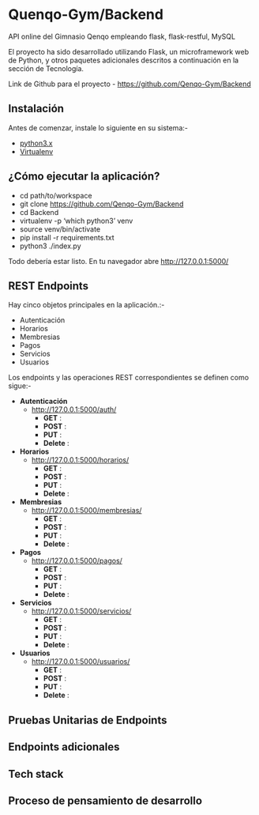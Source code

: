 Quenqo-Gym/Backend
==================

API online del Gimnasio Qenqo empleando flask, flask-restful, MySQL

El proyecto ha sido desarrollado utilizando Flask, un microframework web de Python, y otros paquetes adicionales descritos a continuación en la sección de Tecnología.

Link de Github para el proyecto - <https://github.com/Qenqo-Gym/Backend>


Instalación
------------

Antes de comenzar, instale lo siguiente en su sistema:-

-   [python3.x](http://www.python.org)
-   [Virtualenv](https://virtualenv.pypa.io/en/stable/)

¿Cómo ejecutar la aplicación?
-----------------------------

-   cd path/to/workspace
-   git clone <https://github.com/Qenqo-Gym/Backend>
-   cd Backend
-   virtualenv -p ‘which python3’ venv
-   source venv/bin/activate
-   pip install -r requirements.txt
-   python3 ./index.py

Todo debería estar listo. En tu navegador abre
<http://127.0.0.1:5000/>

REST Endpoints
--------------

Hay cinco objetos principales en la aplicación.:-

-   Autenticación
-   Horarios
-   Membresias
-   Pagos
-   Servicios
-   Usuarios

Los endpoints y las operaciones REST correspondientes se definen como
sigue:-

-   **Autenticación**
    -   <http://127.0.0.1:5000/auth/>
        -   **GET** : 
        -   **POST** : 
        -   **PUT** : 
        -   **Delete** : 
-   **Horarios**
    -   <http://127.0.0.1:5000/horarios/>
        -   **GET** : 
        -   **POST** : 
        -   **PUT** : 
        -   **Delete** :
-   **Membresias**
    -   <http://127.0.0.1:5000/membresias/>
        -   **GET** : 
        -   **POST** : 
        -   **PUT** : 
        -   **Delete** :
-   **Pagos**
    -   <http://127.0.0.1:5000/pagos/>
        -   **GET** : 
        -   **POST** : 
        -   **PUT** : 
        -   **Delete** :
-   **Servicios**
    -   <http://127.0.0.1:5000/servicios/>
        -   **GET** : 
        -   **POST** : 
        -   **PUT** : 
        -   **Delete** :
-   **Usuarios**
    -   <http://127.0.0.1:5000/usuarios/>
        -   **GET** : 
        -   **POST** : 
        -   **PUT** : 
        -   **Delete** :

Pruebas Unitarias de Endpoints
------------------------------

Endpoints adicionales
---------------------


Tech stack
----------


Proceso de pensamiento de desarrollo
------------------------------------



